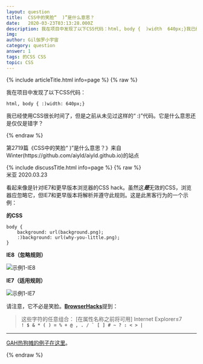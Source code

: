 ```yaml
---
layout: question
title:  CSS中的笑脸“  )”是什么意思？
date:   2020-03-23T03:13:28.000Z
description: 我在项目中发现了以下CSS代码：html, body {  )width  640px;}我已经使用CSS很长时间了，但是之前从未见过这样的“ ...
img: 
author: Gil伽罗小宇宙
category: question
answer: 1
tags: 的CSS CSS
topic: CSS
---
```

<div class="article-root">
  <div class="article">
    {% include articleTitle.html info=page %}
    {% raw %}
    <div class="article-content"><p><font style="vertical-align: inherit;"><font style="vertical-align: inherit;">我在项目中发现了以下CSS代码：</font></font></p>

<pre><code>html, body { :)width: 640px;}
</code></pre>

<p><font style="vertical-align: inherit;"><font style="vertical-align: inherit;">我已经使用CSS很长时间了，但是之前从未见过这样的“ :)”代码。</font><font style="vertical-align: inherit;">它是什么意思还是仅仅是错字？</font></font></p></div>
    {% endraw %}
  </div>
  <p class="winter_mark">第2719篇《CSS中的笑脸“  )”是什么意思？》来自Winter(https://github.com/aiyld/aiyld.github.io)的站点</p>
  <div class="discuss-wrapper">
    {% include discussTitle.html info=page %}
    {% raw %}
    <div class="discuss-list">
    <div class="discuss-item">
        <div class="discuss-parent">
          <div class="discuss-meta">
            <span class="discuss-user">米亚</span>
            <span class="discuss-time">2020.03.23</span>
          </div>
          <div class="discuss-comment"><p><font style="vertical-align: inherit;"><font style="vertical-align: inherit;">看起来像是针对IE7和更早版本浏览器的CSS hack。</font><font style="vertical-align: inherit;">虽然这</font></font><strong><em><font style="vertical-align: inherit;"><font style="vertical-align: inherit;">是</font></font></em></strong><font style="vertical-align: inherit;"><font style="vertical-align: inherit;">无效的CSS，浏览器应忽略它，但IE7和更早版本将解析并遵守此规则。</font><font style="vertical-align: inherit;">这是此黑客行为的一个示例：</font></font></p>

<p><strong><font style="vertical-align: inherit;"><font style="vertical-align: inherit;">的CSS</font></font></strong></p>

<pre><code>body {<font></font>
    background: url(background.png);<font></font>
    :)background: url(why-you-little.png);<font></font>
}<font></font>
</code></pre>

<p><strong><font style="vertical-align: inherit;"><font style="vertical-align: inherit;">IE8（忽略规则）</font></font></strong></p>

<p><img src="https://i.stack.imgur.com/vNW0H.png" alt="示例1-IE8"></p>

<p><strong><font style="vertical-align: inherit;"><font style="vertical-align: inherit;">IE7（适用规则）</font></font></strong></p>

<p><img src="https://i.stack.imgur.com/ScB91.png" alt="示例1-IE7"></p>

<p><font style="vertical-align: inherit;"><font style="vertical-align: inherit;">请注意，它不必是笑脸。</font></font><a href="http://browserhacks.com/#hack-6d49e92634f26ae6d6e46b3ebc10019a" rel="nofollow noreferrer"><strong><font style="vertical-align: inherit;"><font style="vertical-align: inherit;">BrowserHacks</font></font></strong></a><font style="vertical-align: inherit;"><font style="vertical-align: inherit;">提到：</font></font></p>

<blockquote>
  <p><font style="vertical-align: inherit;"><font style="vertical-align: inherit;">这些字符的任意组合：</font><font style="vertical-align: inherit;">
  [在属性名称之前将可用] Internet Explorer≤7</font></font><br>
  <strong><code>! $ &amp; * ( ) = % + @ , . / ` [ ] # ~ ? : &lt; &gt; |</code></strong><br><font style="vertical-align: inherit;"></font></p>
</blockquote>

<hr>

<p><a href="https://stackoverflow.com/revisions/25444514/4"><font style="vertical-align: inherit;"><font style="vertical-align: inherit;">GAH热狗摊的例子在这里</font></font></a><font style="vertical-align: inherit;"><font style="vertical-align: inherit;">。</font></font></p></div>
        </div></div>
    </div>
    {% endraw %}
  </div>
<div>
